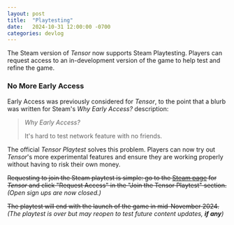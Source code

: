 ```yaml
---
layout: post
title:  "Playtesting"
date:   2024-10-31 12:00:00 -0700
categories: devlog
---
```


The Steam version of *Tensor* now supports Steam Playtesting. Players can request access to an in-development version of the game to help test and refine the game.

### No More Early Access

Early Access was previously considered for *Tensor*, to the point that a blurb was written for Steam's *Why Early Access?* description:

> *Why Early Access?*
>
> It's hard to test network feature with no friends.

The official *Tensor Playtest* solves this problem. Players can now try out *Tensor*'s more experimental features and ensure they are working properly without having to risk their own money.

~~Requesting to join the Steam playtest is simple: go to the [Steam page](https://store.steampowered.com/app/3299900) for *Tensor* and click "Request Access" in the "Join the Tensor Playtest" section.~~ *(Open sign ups are now closed.)*

~~The playtest will end with the launch of the game in mid-November 2024.~~*(The playtest is over but may reopen to test future content updates, **if any**)*
